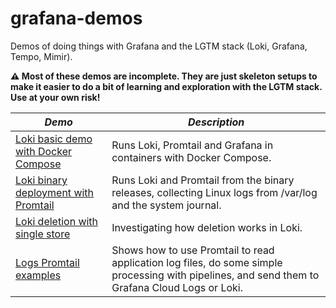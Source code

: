 # grafana-demos

Demos of doing things with Grafana and the LGTM stack (Loki, Grafana, Tempo, Mimir).

**⚠ Most of these demos are incomplete. They are just skeleton setups to make it easier to do a bit of learning and exploration with the LGTM stack. Use at your own risk!**

| *Demo* | *Description* |
| --- | --- |
| [Loki basic demo with Docker Compose](loki-docker-compose/README.md) | Runs Loki, Promtail and Grafana in containers with Docker Compose. |
| [Loki binary deployment with Promtail](loki-binary-with-promtail/README.md) | Runs Loki and Promtail from the binary releases, collecting Linux logs from /var/log and the system journal. |
| [Loki deletion with single store](loki-single-store-deletion/README.md) | Investigating how deletion works in Loki. |
| [Logs Promtail examples](logs-promtail-examples/README.md) | Shows how to use Promtail to read application log files, do some simple processing with pipelines, and send them to Grafana Cloud Logs or Loki. |
